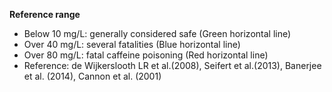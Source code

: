 **Reference range**

- Below 10 mg/L: generally considered safe (Green horizontal line)
- Over 40 mg/L: several fatalities (Blue horizontal line)
- Over 80 mg/L: fatal caffeine poisoning (Red horizontal line)
- Reference: de Wijkerslooth LR et al.(2008), Seifert et al.(2013), Banerjee et al. (2014), Cannon et al. (2001)
